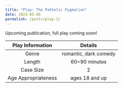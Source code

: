 ```yaml
---
title: "Play: The Pathetic Pygmalion"
date: 2023-05-05
permalink: /posts/play-1/
---
```


Upcoming publication, full play coming soon!

| Play Information      | Details               |
| :-------------------: | :-------------------: |
| Genre                 | romantic, dark comedy |
| Length                | 60~90 minutes         |
| Case Size             | 2                     |
| Age Appropriateness   | ages 18 and up        |